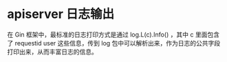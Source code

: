 # apiserver 日志输出

在 Gin 框架中，最标准的日志打印方式是通过 log.L(c).Info()  ，其中 c 里面包含了 requestid user 这些信息，传到 log 包中可以解析出来，作为日志的公共字段打印出来，从而丰富日志的信息。